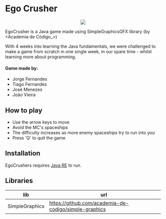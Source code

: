 # Ego Crusher

<p align="center">
  <a href="https://skillicons.dev">
    <img src="https://skillicons.dev/icons?i=java,idea,ps" />
  </a>
</p>

EgoCrusher is a Java game made using SimpleGraphicsGFX library (by <Academia de Código_>)

With 4 weeks into learning the Java fundamentals, we were challenged to make a game from scratch in one single week, in our spare time - whilst learning more about programming.

#### Game made by: 
- Jorge Fernandes
- Tiago Fernandes
- José Menezes
- João Vieira

## How to play

- Use the arrow keys to move
- Avoid the MC's spaceships 
- The difficulty increases as more enemy spaceships try to run into you
- Press 'Q' to quit the game




## Installation

EgoCrushers requires [Java RE](https://www.java.com/en/download/manual.jsp) to run.


## Libraries


| lib | url |
| ------ | ------ |
| SimpleGraphics | https://github.com/academia-de-codigo/simple-graphics |

